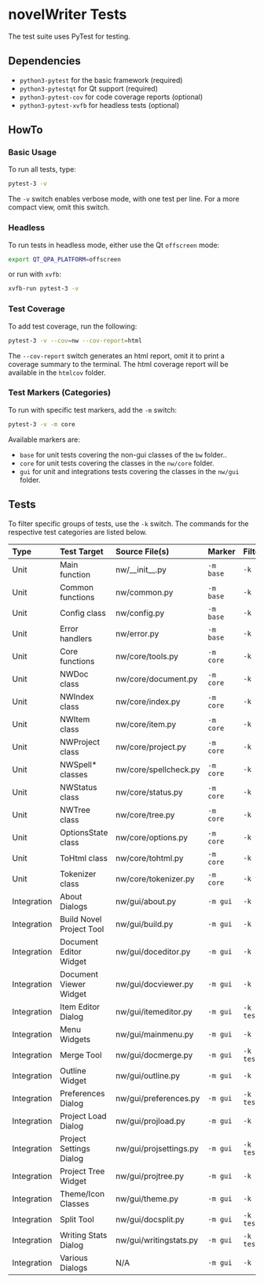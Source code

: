 # novelWriter Tests

The test suite uses PyTest for testing.

## Dependencies

* `python3-pytest` for the basic framework (required)
* `python3-pytestqt` for Qt support (required)
* `python3-pytest-cov` for code coverage reports (optional)
* `python3-pytest-xvfb` for headless tests (optional)

## HowTo

### Basic Usage

To run all tests, type:
```bash
pytest-3 -v
```

The `-v` switch enables verbose mode, with one test per line.
For a more compact view, omit this switch.

### Headless

To run tests in headless mode, either use the Qt `offscreen` mode:
```bash
export QT_QPA_PLATFORM=offscreen
```

or run with `xvfb`:
```bash
xvfb-run pytest-3 -v
```

### Test Coverage

To add test coverage, run the following:
```bash
pytest-3 -v --cov=nw --cov-report=html
```

The `--cov-report` switch generates an html report, omit it to print a coverage summary to the terminal.
The html coverage report will be available in the `htmlcov` folder.

### Test Markers (Categories)

To run with specific test markers, add the `-m` switch:
```bash
pytest-3 -v -m core
```

Available markers are:

* `base` for unit tests covering the non-gui classes of the `bw` folder..
* `core` for unit tests covering the classes in the `nw/core` folder.
* `gui` for unit and integrations tests covering the classes in the `nw/gui` folder.

## Tests

To filter specific groups of tests, use the `-k` switch.
The commands for the respective test categories are listed below.

| Type        | Test Target              | Source File(s)         | Marker    | Filter                   |
| :---------- | :----------------------- | :--------------------- | :-------- | :----------------------- |
| Unit        | Main function            | nw/\_\_init\_\_.py     | `-m base` | `-k testBaseInit`        |
| Unit        | Common functions         | nw/common.py           | `-m base` | `-k testBaseCommon`      |
| Unit        | Config class             | nw/config.py           | `-m base` | `-k testBaseConfig`      |
| Unit        | Error handlers           | nw/error.py            | `-m base` | `-k testBaseError`       |
| Unit        | Core functions           | nw/core/tools.py       | `-m core` | `-k testCoreTools`       |
| Unit        | NWDoc class              | nw/core/document.py    | `-m core` | `-k testCoreDocument`    |
| Unit        | NWIndex class            | nw/core/index.py       | `-m core` | `-k testCoreIndex`       |
| Unit        | NWItem class             | nw/core/item.py        | `-m core` | `-k testCoreItem`        |
| Unit        | NWProject class          | nw/core/project.py     | `-m core` | `-k testCoreProject`     |
| Unit        | NWSpell* classes         | nw/core/spellcheck.py  | `-m core` | `-k testCoreSpell`       |
| Unit        | NWStatus class           | nw/core/status.py      | `-m core` | `-k testCoreStatus`      |
| Unit        | NWTree class             | nw/core/tree.py        | `-m core` | `-k testCoreTree`        |
| Unit        | OptionsState class       | nw/core/options.py     | `-m core` | `-k testCoreOptions`     |
| Unit        | ToHtml class             | nw/core/tohtml.py      | `-m core` | `-k testCoreToHtml`      |
| Unit        | Tokenizer class          | nw/core/tokenizer.py   | `-m core` | `-k testCoreToken`       |
| Integration | About Dialogs            | nw/gui/about.py        | `-m gui`  | `-k testGuiAbout`        |
| Integration | Build Novel Project Tool | nw/gui/build.py        | `-m gui`  | `-k testGuiBuild`        |
| Integration | Document Editor Widget   | nw/gui/doceditor.py    | `-m gui`  | `-k testGuiEditor`       |
| Integration | Document Viewer Widget   | nw/gui/docviewer.py    | `-m gui`  | `-k testGuiViewer`       |
| Integration | Item Editor Dialog       | nw/gui/itemeditor.py   | `-m gui`  | `-k testGuiItemEditor`   |
| Integration | Menu Widgets             | nw/gui/mainmenu.py     | `-m gui`  | `-k testGuiMenu`         |
| Integration | Merge Tool               | nw/gui/docmerge.py     | `-m gui`  | `-k testGuiMergeSplit`   |
| Integration | Outline Widget           | nw/gui/outline.py      | `-m gui`  | `-k testGuiOutline`      |
| Integration | Preferences Dialog       | nw/gui/preferences.py  | `-m gui`  | `-k testGuiPreferences`  |
| Integration | Project Load Dialog      | nw/gui/projload.py     | `-m gui`  | `-k testGuiProjLoad`     |
| Integration | Project Settings Dialog  | nw/gui/projsettings.py | `-m gui`  | `-k testGuiProjSettings` |
| Integration | Project Tree Widget      | nw/gui/projtree.py     | `-m gui`  | `-k testGuiProjTree`     |
| Integration | Theme/Icon Classes       | nw/gui/theme.py        | `-m gui`  | `-k testGuiTheme`        |
| Integration | Split Tool               | nw/gui/docsplit.py     | `-m gui`  | `-k testGuiMergeSplit`   |
| Integration | Writing Stats Dialog     | nw/gui/writingstats.py | `-m gui`  | `-k testGuiWritingStats` |
| Integration | Various Dialogs          | N/A                    | `-m gui`  | `-k testGuiDialogs`      |
